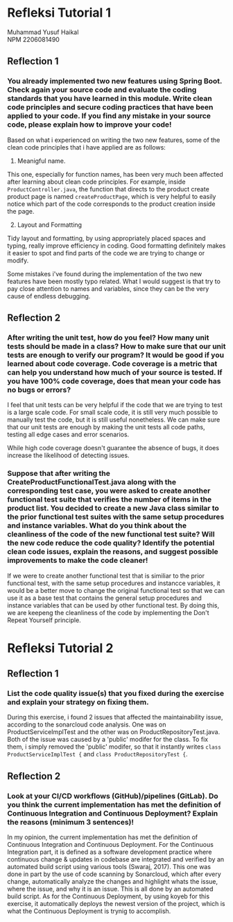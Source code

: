 
# Refleksi Tutorial 1

Muhammad Yusuf Haikal </br>
NPM 2206081490 </br>

## Reflection 1

### You already implemented two new features using Spring Boot. Check again your source code and evaluate the coding standards that you have learned in this module. Write clean code principles and secure coding practices that have been applied to your code.  If you find any mistake in your source code, please explain how to improve your code!

Based on what i experienced on writing the two new features, some of the clean code principles that i have applied are as follows: 
1. Meanigful name.

This one, especially for function names, has been very much been affected after learning about clean code principles. For example, inside `ProductController.java`, the function that directs to the product create product page is named `createProductPage`, which is very helpful to easily notice which part of the code corresponds to the product creation inside the page.

2. Layout and Formatting

Tidy layout and formatting, by using appropriately placed spaces and typing, really improve efficiency in coding. Good formatting definitely makes it easier to spot and find parts of the code we are trying to change or modify.

Some mistakes i've found during the implementation of the two new features have been mostly typo related. What I would suggest is that try to pay close attention to names and variables, since they can be the very cause of endless debugging.


## Reflection 2

### After writing the unit test, how do you feel? How many unit tests should be made in a class? How to make sure that our unit tests are enough to verify our program? It would be good if you learned about code coverage. Code coverage is a metric that can help you understand how much of your source is tested. If you have 100% code coverage, does that mean your code has no bugs or errors? 

I feel that unit tests can be very helpful if the code that we are trying to test is a large scale code. For small scale code, it is still very much possible to manually test the code, but it is still useful nonetheless. We can make sure that our unit tests are enough by making the unit tests all code paths, testing all edge cases and error scenarios.

While high code coverage doesn't guarantee the absence of bugs, it does increase the likelihood of detecting issues.

### Suppose that after writing the CreateProductFunctionalTest.java along with the corresponding test case, you were asked to create another functional test suite that verifies the number of items in the product list. You decided to create a new Java class similar to the prior functional test suites with the same setup procedures and instance variables. What do you think about the cleanliness of the code of the new functional test suite? Will the new code reduce the code quality? Identify the potential clean code issues, explain the reasons, and suggest possible improvements to make the code cleaner!
If we were to create another functional test that is similiar to the prior functional test, with the same setup procedures and instancce variables, it would be a better move to change the original functional test so that we can use it as a base test that contains the general setup procedures and instance variables that can be used by other functional test. By doing this, we are keepeng the cleanliness of the code by implementing the Don't Repeat Yourself principle. 


# Refleksi Tutorial 2

## Reflection 1

### List the code quality issue(s) that you fixed during the exercise and explain your strategy on fixing them.

During this exercise, i found 2 issues that affected the maintainability issue, according to the sonarcloud code analysis. One was on ProductServiceImplTest and the other was on ProductRepositoryTest.java. Both of the issue was caused by a 'public' modifer for the class. To fix them, i simply removed the 'public' modifer, so that it instantly writes `class ProductServiceImplTest {` and `class ProductRepositoryTest {`.

## Reflection 2

### Look at your CI/CD workflows (GitHub)/pipelines (GitLab). Do you think the current implementation has met the definition of Continuous Integration and Continuous Deployment? Explain the reasons (minimum 3 sentences)!

In my opinion, the current implementation has met the definition of Continuous Integration and Continuous Deployment. For the Continuous Integration part, it is defined as a software development practice where continuous change & updates in codebase are integrated and verified by an automated build script using various tools (Swaraj, 2017). This one was done in part by the use of code scanning by Sonarcloud, which after every change, automatically analyze the changes and highlight whats the issue, where the issue, and why it is an issue. This is all done by an automated build script. As for the Continuous Deployment, by using koyeb for this exercise, it automatically deploys the newest version of the project, which is what the Continuous Deployment is trynig to accomplish. 

